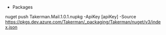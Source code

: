 * Packages

nuget push Takerman.Mail.1.0.1.nupkg -ApiKey [apiKey] -Source https://pkgs.dev.azure.com/Takerman/_packaging/Takerman/nuget/v3/index.json